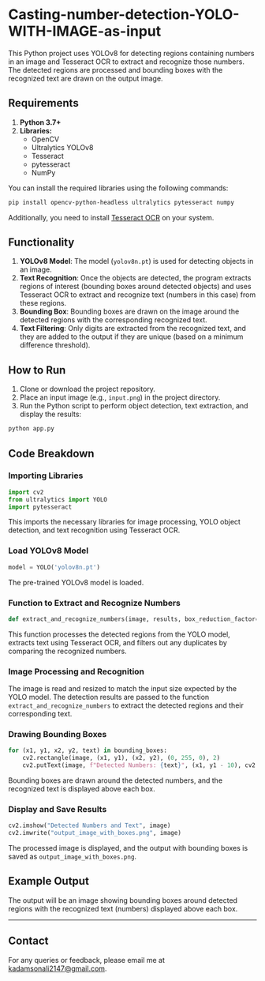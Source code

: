 # Casting-number-detection-YOLO-WITH-IMAGE-as-input

This Python project uses YOLOv8 for detecting regions containing numbers in an image and Tesseract OCR to extract and recognize those numbers. The detected regions are processed and bounding boxes with the recognized text are drawn on the output image.

## Requirements

1. **Python 3.7+**
2. **Libraries:**
   - OpenCV
   - Ultralytics YOLOv8
   - Tesseract
   - pytesseract
   - NumPy

You can install the required libraries using the following commands:

```bash
pip install opencv-python-headless ultralytics pytesseract numpy
```

Additionally, you need to install [Tesseract OCR](https://github.com/tesseract-ocr/tesseract) on your system.

## Functionality

1. **YOLOv8 Model**: The model (`yolov8n.pt`) is used for detecting objects in an image.
2. **Text Recognition**: Once the objects are detected, the program extracts regions of interest (bounding boxes around detected objects) and uses Tesseract OCR to extract and recognize text (numbers in this case) from these regions.
3. **Bounding Box**: Bounding boxes are drawn on the image around the detected regions with the corresponding recognized text.
4. **Text Filtering**: Only digits are extracted from the recognized text, and they are added to the output if they are unique (based on a minimum difference threshold).

## How to Run

1. Clone or download the project repository.
2. Place an input image (e.g., `input.png`) in the project directory.
3. Run the Python script to perform object detection, text extraction, and display the results:

```bash
python app.py
```

## Code Breakdown

### Importing Libraries
```python
import cv2
from ultralytics import YOLO
import pytesseract
```
This imports the necessary libraries for image processing, YOLO object detection, and text recognition using Tesseract OCR.

### Load YOLOv8 Model
```python
model = YOLO('yolov8n.pt')
```
The pre-trained YOLOv8 model is loaded.

### Function to Extract and Recognize Numbers
```python
def extract_and_recognize_numbers(image, results, box_reduction_factor=0.1, min_difference=5):
```
This function processes the detected regions from the YOLO model, extracts text using Tesseract OCR, and filters out any duplicates by comparing the recognized numbers.

### Image Processing and Recognition
The image is read and resized to match the input size expected by the YOLO model. The detection results are passed to the function `extract_and_recognize_numbers` to extract the detected regions and their corresponding text.

### Drawing Bounding Boxes
```python
for (x1, y1, x2, y2, text) in bounding_boxes:
    cv2.rectangle(image, (x1, y1), (x2, y2), (0, 255, 0), 2)
    cv2.putText(image, f"Detected Numbers: {text}", (x1, y1 - 10), cv2.FONT_HERSHEY_SIMPLEX, 0.9, (0, 255, 0), 2)
```
Bounding boxes are drawn around the detected numbers, and the recognized text is displayed above each box.

### Display and Save Results
```python
cv2.imshow("Detected Numbers and Text", image)
cv2.imwrite("output_image_with_boxes.png", image)
```
The processed image is displayed, and the output with bounding boxes is saved as `output_image_with_boxes.png`.

## Example Output

The output will be an image showing bounding boxes around detected regions with the recognized text (numbers) displayed above each box.

---

## Contact
For any queries or feedback, please email me at kadamsonali2147@gmail.com.

